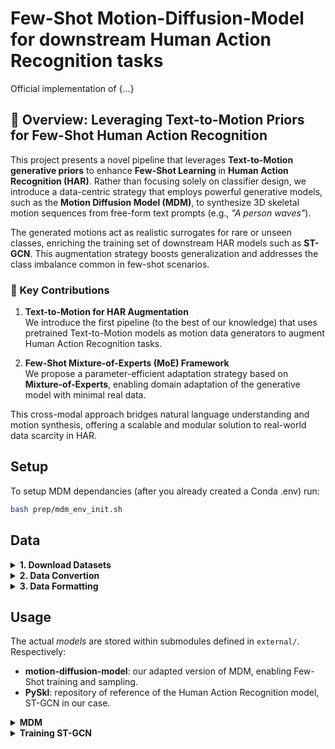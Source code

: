 # Few-Shot Motion-Diffusion-Model for downstream Human Action Recognition tasks

Official implementation of {...}

## 🧠 Overview: Leveraging Text-to-Motion Priors for Few-Shot Human Action Recognition

This project presents a novel pipeline that leverages **Text-to-Motion generative priors** to enhance **Few-Shot Learning** in **Human Action Recognition (HAR)**. Rather than focusing solely on classifier design, we introduce a data-centric strategy that employs powerful generative models, such as the **Motion Diffusion Model (MDM)**, to synthesize 3D skeletal motion sequences from free-form text prompts (e.g., _"A person waves"_).

The generated motions act as realistic surrogates for rare or unseen classes, enriching the training set of downstream HAR models such as **ST-GCN**. This augmentation strategy boosts generalization and addresses the class imbalance common in few-shot scenarios.

### 🚀 Key Contributions

1. **Text-to-Motion for HAR Augmentation**  
   We introduce the first pipeline (to the best of our knowledge) that uses pretrained Text-to-Motion models as motion data generators to augment Human Action Recognition tasks.

2. **Few-Shot Mixture-of-Experts (MoE) Framework**  
   We propose a parameter-efficient adaptation strategy based on **Mixture-of-Experts**, enabling domain adaptation of the generative model with minimal real data.

This cross-modal approach bridges natural language understanding and motion synthesis, offering a scalable and modular solution to real-world data scarcity in HAR.


## Setup

To setup MDM dependancies (after you already created a Conda .env) run:

```bash
bash prep/mdm_env_init.sh
```

## Data

<details>
  <summary><b>1. Download Datasets</b></summary>

#### Automatic installation (recomended):
```bash
bash prep/data_init.sh
```

#### Manual installation:
* **HumanML3D**: We don't need the training dataset, so simply download text + dataset informations accordingly to [MDM repo.](https://github.com/kennymckormick/pyskl/blob/main/tools/data/README.md#download-the-pre-processed-skeletons) we work only with 3D skeletal data, so download either `NTU RGB+D [3D skeleton]` or the `NTU RGB+D 120 [3D skeleton]`.
* **NTU RGB+D**: Download NTU data from the [PySkl repo.](https://github.com/kennymckormick/pyskl?tab=readme-ov-file#data-preparation)
</details>

<details>
  <summary><b>2. Data Convertion</b></summary>

Data from NTU RGB+D needs to be converted in order to be coherent with HumanML3D. Check details at [skel_adaptation](modules/skel_adaptation) for further details. Execute

```bash
python3 modules/skel_adaptation/skel_mapping.py \
    --input-data data/NTU60/ntu60_3danno.pkl \
    --forward
```

</details>

<details>
  <summary><b>3. Data Formatting</b></summary>

Now, all raw data should be converted and stored in `modules/skel_adaptation/out`. Some other steps are required so that data is formatted accordingly to MDM expected input formatting. You can find more details and tools in [*Data*](data/)

Format data for MDM:
```bash
python3 data/prep_mdm_data.py \
  --dataset NTU60 \
  --smpl_data modules/skel_adaptation/out/forw
```

<br>

Symlink data within MDM folder (for convenience)
```bash
bash prep/mdm_dataset_init.sh NTU60
```
</details>


## Usage

The actual *models* are stored within submodules defined in `external/`. Respectively:
* **motion-diffusion-model**: our adapted version of MDM, enabling Few-Shot training and sampling.
* **PySkl**: repository of reference of the Human Action Recognition model, ST-GCN in our case.

<details>
  <summary><b>MDM</b></summary>

First enter the submodule

```bash
cd external/motion-diffusion-model
```

### Few-Shot Training

If all steps specified in sections [Data](.Data) and [Setup](.Setup) you should be able to run the trainig with no problem. 

```bash
python -m train.train_mdm \
  --few_shot \                        
  --dataset ntu60 \
  --split splits/fewshot/5way_10shot_seed19/xset/train \
  --save_dir save/my_few_shot_ntu60_trans_enc_512 \
  --diffusion_steps 50 \
  --mask_frames \
  --use_ema
```

### Text-2-Motion Action Synthesis

Execute the following script to produce Synthetyze motion from free text, such that:
* Textual prompts are natural language convertions of Action classes. Check `class_captions.json` for better understanding.
* At each `--shot` (repetition) all `--action_labels` are generated given a random conditioning sampled from the `.json`.

```bash
python3 -m sample.generate \
  --few_shot \
  --action_labels 0 1 2 \
  --shots 10 \
  --class_captions ../../data/NTU60/class_captions.json \
  --model_path save/humanml_enc_512_50steps/model000750000.pt \
  --no_render
```

Remove `--no_render` to trigger the rendering into `.mp4` animations and actually see the synthetic motion (its time demanding).

</details>


<details>
  <summary><b>Training ST-GCN</b></summary>

Once you've generated some synthetic data through MDM and you want to use it on your ST-GCN classifier you should first apply a format convertion back from SMPL to NTU. Assuming `--input-data` is the folder where synthetic data is stored, execute the following: 
```bash
python3 modules/skel_adaptation/skel_mapping.py \
  --input-data external/motion-diffusion-model/save/humanml_enc_512_50steps/samples_humanml_enc_512_50steps_000750000_seed10 \
  --mode=backward
```
This produces `.pkl` file inside `modules/skel_adaptation/out/back` structured in a format compatible with `PySkl` repository and containing a custom split `synth` which stores all synthetically generate data.

<br>

After that you can apply basic pre-processing to the NTU dataset by running
This is essential as it returns a transformed copy of the original data on which few basic needs are applied, such as: lowering frame-rate, dropping un-wanted joints, ...
```bash
python3 modules/skel_adaptation/skel_mapping.py \
  --input-data data/NTU60/ntu60_3danno.pkl \
  --mode=format_dataset
```
This produces a `<ds_name>_formatted.pkl` file within the `--dataset` derectory. 

<br>

Finally, you can merge the original data together with the synthetic one to obtain a final, single `.pkl` file which can directly be ported and executed into the `PySkl` toolbox. Run:
```bash
python3 data/merge_synth_data.py \
  --dataset NTU60 \
  --fewshot_split 5way_10shot_seed19/xset \
  --synth_data modules/skel_adaptation/out/back/ntu60_synth_back.pkl
```

This produces a final, unique .pkl file in which all data associated to the low-represented action classes is removed, to the exception of: 
1. Samples within `<fewshot_split>/train.txt`, which is the available low-resources real data.
2. The synthetic data prduced by MDM in `<synth_data>`.

</details>



